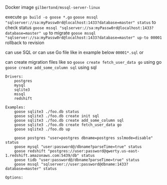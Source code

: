 Docker image
`gilbertond/mssql-server-linux`

execute
`go build -o goose *.go`
`goose mssql "sqlserver://sa:myPassw0rd@localhost:1433?database=master" status`  to check status
`goose mssql "sqlserver://sa:myPassw0rd@localhost:1433?database=master" up`  to migrate
`goose mssql "sqlserver://sa:myPassw0rd@localhost:1433?database=master" up-to 00001` rollback to revision

can use SQL or can use Go file  like in example below
`00001*.sql` or 

can create migration files like so
`goose create fetch_user_data go`  using go
`goose create add_some_column sql` using sql


```
Drivers:
    postgres
    mysql
    sqlite3
    mssql
    redshift

Examples:
    goose sqlite3 ./foo.db status
    goose sqlite3 ./foo.db create init sql
    goose sqlite3 ./foo.db create add_some_column sql
    goose sqlite3 ./foo.db create fetch_user_data go
    goose sqlite3 ./foo.db up

    goose postgres "user=postgres dbname=postgres sslmode=disable" status
    goose mysql "user:password@/dbname?parseTime=true" status
    goose redshift "postgres://user:password@qwerty.us-east-1.redshift.amazonaws.com:5439/db" status
    goose tidb "user:password@/dbname?parseTime=true" status
    goose mssql "sqlserver://user:password@dbname:1433?database=master" status

Options:

```